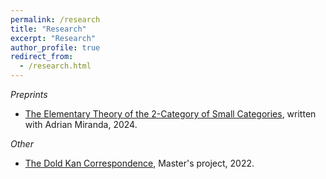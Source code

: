 ```yaml
---
permalink: /research
title: "Research"
excerpt: "Research"
author_profile: true
redirect_from: 
  - /research.html
---
```




*Preprints*

- [The Elementary Theory of the 2-Category of Small Categories](https://arxiv.org/abs/2403.03647), written with Adrian Miranda, 2024.


*Other*
 -  [The Dold Kan Correspondence](https://calum-hughes.github.io/portfolio/Dold-Kan.pdf), Master's project, 2022.
